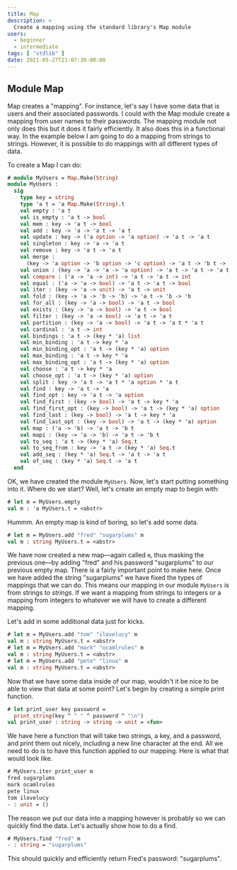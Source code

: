```yaml
---
title: Map
description: >
  Create a mapping using the standard library's Map module
users:
  - beginner
  - intermediate
tags: [ "stdlib" ]
date: 2021-05-27T21:07:30-00:00
---
```


## Module Map

Map creates a "mapping". For instance, let's say I have some data that is
users and their associated passwords. I could with the Map module create
a mapping from user names to their passwords. The mapping module not
only does this but it does it fairly efficiently. It also does this in a
functional way. In the example below I am going to do a mapping from
strings to strings. However, it is possible to do mappings with all
different types of data.

To create a Map I can do:

```ocaml
# module MyUsers = Map.Make(String)
module MyUsers :
  sig
    type key = string
    type 'a t = 'a Map.Make(String).t
    val empty : 'a t
    val is_empty : 'a t -> bool
    val mem : key -> 'a t -> bool
    val add : key -> 'a -> 'a t -> 'a t
    val update : key -> ('a option -> 'a option) -> 'a t -> 'a t
    val singleton : key -> 'a -> 'a t
    val remove : key -> 'a t -> 'a t
    val merge :
      (key -> 'a option -> 'b option -> 'c option) -> 'a t -> 'b t -> 'c t
    val union : (key -> 'a -> 'a -> 'a option) -> 'a t -> 'a t -> 'a t
    val compare : ('a -> 'a -> int) -> 'a t -> 'a t -> int
    val equal : ('a -> 'a -> bool) -> 'a t -> 'a t -> bool
    val iter : (key -> 'a -> unit) -> 'a t -> unit
    val fold : (key -> 'a -> 'b -> 'b) -> 'a t -> 'b -> 'b
    val for_all : (key -> 'a -> bool) -> 'a t -> bool
    val exists : (key -> 'a -> bool) -> 'a t -> bool
    val filter : (key -> 'a -> bool) -> 'a t -> 'a t
    val partition : (key -> 'a -> bool) -> 'a t -> 'a t * 'a t
    val cardinal : 'a t -> int
    val bindings : 'a t -> (key * 'a) list
    val min_binding : 'a t -> key * 'a
    val min_binding_opt : 'a t -> (key * 'a) option
    val max_binding : 'a t -> key * 'a
    val max_binding_opt : 'a t -> (key * 'a) option
    val choose : 'a t -> key * 'a
    val choose_opt : 'a t -> (key * 'a) option
    val split : key -> 'a t -> 'a t * 'a option * 'a t
    val find : key -> 'a t -> 'a
    val find_opt : key -> 'a t -> 'a option
    val find_first : (key -> bool) -> 'a t -> key * 'a
    val find_first_opt : (key -> bool) -> 'a t -> (key * 'a) option
    val find_last : (key -> bool) -> 'a t -> key * 'a
    val find_last_opt : (key -> bool) -> 'a t -> (key * 'a) option
    val map : ('a -> 'b) -> 'a t -> 'b t
    val mapi : (key -> 'a -> 'b) -> 'a t -> 'b t
    val to_seq : 'a t -> (key * 'a) Seq.t
    val to_seq_from : key -> 'a t -> (key * 'a) Seq.t
    val add_seq : (key * 'a) Seq.t -> 'a t -> 'a t
    val of_seq : (key * 'a) Seq.t -> 'a t
  end
```

OK, we have created the module `MyUsers`.  Now, let's start putting
something into it.  Where do we start?  Well, let's create an empty
map to begin with:

```ocaml
# let m = MyUsers.empty
val m : 'a MyUsers.t = <abstr>
```

Hummm. An empty map is kind of boring, so let's add some data.

```ocaml
# let m = MyUsers.add "fred" "sugarplums" m
val m : string MyUsers.t = <abstr>
```

We have now created a new map—again called `m`, thus masking the previous
one—by adding
"fred" and his password "sugarplums" to our previous empty map.
There is a fairly important point to make here. Once we have added the
string "sugarplums" we have fixed the types of mappings that we can do.
This means our mapping in our module `MyUsers` is from strings _to strings_.
If we want a mapping from strings to integers or a mapping from integers
to whatever we will have to create a different mapping.

Let's add in some additional data just for kicks.

```ocaml
# let m = MyUsers.add "tom" "ilovelucy" m
val m : string MyUsers.t = <abstr>
# let m = MyUsers.add "mark" "ocamlrules" m
val m : string MyUsers.t = <abstr>
# let m = MyUsers.add "pete" "linux" m
val m : string MyUsers.t = <abstr>
```

Now that we have some data inside of our map, wouldn't it be nice
to be able to view that data at some point? Let's begin by creating a
simple print function.

```ocaml
# let print_user key password =
  print_string(key ^ " " ^ password ^ "\n")
val print_user : string -> string -> unit = <fun>
```

We have here a function that will take two strings, a key, and a password,
and print them out nicely, including a new line character at the end.
All we need to do is to have this function applied to our mapping. Here
is what that would look like.

```ocaml
# MyUsers.iter print_user m
fred sugarplums
mark ocamlrules
pete linux
tom ilovelucy
- : unit = ()
```
The reason we put our data into a mapping however is probably so we can
quickly find the data. Let's actually show how to do a find.

```ocaml
# MyUsers.find "fred" m
- : string = "sugarplums"
```

This should quickly and efficiently return Fred's password: "sugarplums".

